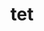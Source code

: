 ---
title: "tet"
emoji: "🦁"
type: "tech" # tech: 技術記事 / idea: アイデア
topics: ["csharp","関数型プログラミング"]
published: false
---